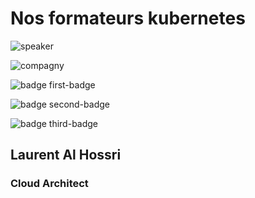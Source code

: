 <!-- .slide: class="speaker-slide" -->

# Nos formateurs kubernetes

![speaker](./assets/images/laurent.jpg)

![compagny](./assets/images/logo-sfeir.png)

![badge first-badge](./assets/images/certif-cloud-architect.png)

![badge second-badge](./assets/images/certif-kube-cka.png)

![badge third-badge](./assets/images/certif-kube-cks.png)

<h2> Laurent <span>Al Hossri</span></h2>

### Cloud Architect

<!-- .element: class="icon-rule icon-first" -->
